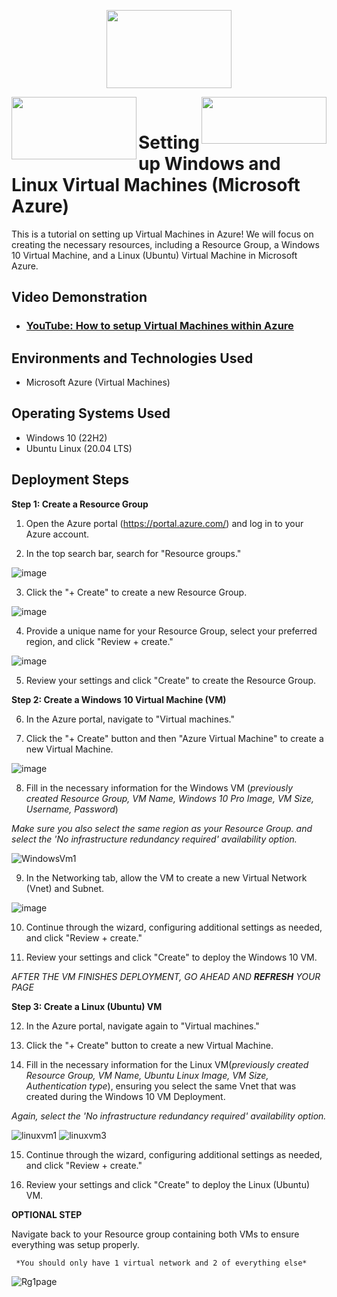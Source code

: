 <p align="center">
  <img width="200" height="125" src="https://github.com/mehmhacimic/VirtualMachineSetup/assets/157438082/756b1722-1f2a-4ef9-87bc-9e848f66d2a4">
</p>


  <img align="left" width="200" height="100" src="https://github.com/mehmhacimic/VirtualMachineSetup/assets/157438082/1e02515e-9583-46c5-87d7-f089262baed5">
  

  <img align="right" width="200" height="75" src="https://github.com/mehmhacimic/VirtualMachineSetup/assets/157438082/7d3307be-d928-4b88-ad60-d56e43fa55a2"></p>
<br />

<h1>Setting up Windows and Linux Virtual Machines (Microsoft Azure)</h1>
  This is a tutorial on setting up Virtual Machines in Azure! We will focus on creating the necessary resources, including a Resource Group, a Windows 10 Virtual Machine, and a Linux (Ubuntu) Virtual Machine in Microsoft Azure.
<br />


<h2>Video Demonstration</h2>

- ### [YouTube: How to setup Virtual Machines within Azure](https://www.youtube.com/watch?v=yr2inR-AJxw)

<h2>Environments and Technologies Used</h2>

- Microsoft Azure (Virtual Machines)

<h2>Operating Systems Used </h2>

- Windows 10 (22H2)
- Ubuntu Linux (20.04 LTS)

<h2>Deployment Steps</h2>


**Step 1: Create a Resource Group**


1. Open the Azure portal (https://portal.azure.com/) and log in to your Azure account.


2. In the top search bar, search for "Resource groups."

![image](https://github.com/mehmhacimic/VirtualMachineSetup/assets/157438082/a6db528a-6776-465d-bd76-b16bd20a00d3)

3. Click the "+ Create" to create a new Resource Group.

![image](https://github.com/mehmhacimic/VirtualMachineSetup/assets/157438082/f017174d-1231-497b-bc9e-6583feb6c7fb)

4. Provide a unique name for your Resource Group, select your preferred region, and click "Review + create."

![image](https://github.com/mehmhacimic/VirtualMachineSetup/assets/157438082/152a793c-fa6b-4836-a2bd-e453a105acd2)


5. Review your settings and click "Create" to create the Resource Group.


**Step 2: Create a Windows 10 Virtual Machine (VM)**

6. In the Azure portal, navigate to "Virtual machines."


7. Click the "+ Create" button and then "Azure Virtual Machine" to create a new Virtual Machine.

![image](https://github.com/mehmhacimic/VirtualMachineSetup/assets/157438082/1778e383-6085-4104-96f1-7506d4496ae7)

8. Fill in the necessary information for the Windows VM (*previously created Resource Group, VM Name, Windows 10 Pro Image, VM Size, Username, Password*) 

*Make sure you also select the same region as your Resource Group. and select the 'No infrastructure redundancy required' availability option.*

![WindowsVm1](https://github.com/mehmhacimic/VirtualMachineSetup/assets/157438082/a4db54ad-aca1-4a57-a103-5592b8c5998c) 


9. In the Networking tab, allow the VM to create a new Virtual Network (Vnet) and Subnet.

![image](https://github.com/mehmhacimic/VirtualMachineSetup/assets/157438082/ee32f0a3-0a1f-4d6d-a2b6-bc1811500dce)


10. Continue through the wizard, configuring additional settings as needed, and click "Review + create."


11. Review your settings and click "Create" to deploy the Windows 10 VM.

*AFTER THE VM FINISHES DEPLOYMENT, GO AHEAD AND **REFRESH** YOUR PAGE*


**Step 3: Create a Linux (Ubuntu) VM**


12. In the Azure portal, navigate again to "Virtual machines."


13. Click the "+ Create" button to create a new Virtual Machine.


14. Fill in the necessary information for the Linux VM(*previously created Resource Group, VM Name, Ubuntu Linux Image, VM Size, Authentication type*), ensuring you select the same Vnet that was created during the Windows 10 VM Deployment.

*Again, select the 'No infrastructure redundancy required' availability option.*

![linuxvm1](https://github.com/mehmhacimic/VirtualMachineSetup/assets/157438082/66b316ae-efc3-40aa-b53f-30fa747650f2)
![linuxvm3](https://github.com/mehmhacimic/VirtualMachineSetup/assets/157438082/33fbec5d-b6bf-4c0e-84ec-3e66912d0b9c)


15. Continue through the wizard, configuring additional settings as needed, and click "Review + create."

16. Review your settings and click "Create" to deploy the Linux (Ubuntu) VM.

**OPTIONAL STEP**

Navigate back to your Resource group containing both VMs to ensure everything was setup properly.

     *You should only have 1 virtual network and 2 of everything else*
   ![Rg1page](https://github.com/mehmhacimic/VirtualMachineSetup/assets/157438082/27f4e8f6-623f-4d66-8dd8-0784bbbbb3c2)
 
